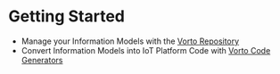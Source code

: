 
# Getting Started

 - Manage your Information Models with the [Vorto Repository](repo/repository-server/Readme.md)
 - Convert Information Models into IoT Platform Code with [Vorto Code Generators](generators/Readme.md)